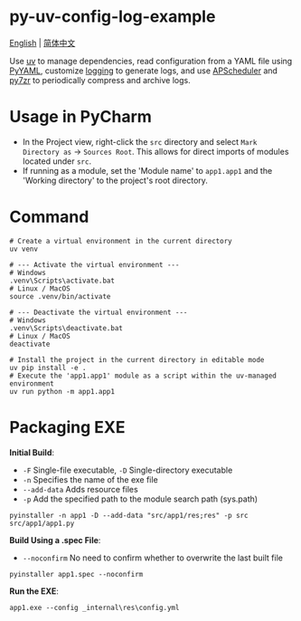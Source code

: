 # py-uv-config-log-example

[English](./README.md) | [简体中文](./README_CN.md)

Use [uv](https://www.google.com/search?q=https.docs.astral.sh/uv/) to manage dependencies, read configuration from a YAML file using [PyYAML](https://pyyaml.org/), customize [logging](https://docs.python.org/3/library/logging.html) to generate logs, and use [APScheduler](https://apscheduler.readthedocs.io/) and [py7zr](https://py7zr.readthedocs.io/) to periodically compress and archive logs.

# Usage in PyCharm

- In the Project view, right-click the `src` directory and select `Mark Directory as` -> `Sources Root`. This allows for direct imports of modules located under `src`.
- If running as a module, set the 'Module name' to `app1.app1` and the 'Working directory' to the project's root directory.

# Command

```shell
# Create a virtual environment in the current directory
uv venv

# --- Activate the virtual environment ---
# Windows
.venv\Scripts\activate.bat
# Linux / MacOS
source .venv/bin/activate

# --- Deactivate the virtual environment ---
# Windows
.venv\Scripts\deactivate.bat
# Linux / MacOS
deactivate

# Install the project in the current directory in editable mode
uv pip install -e .
# Execute the 'app1.app1' module as a script within the uv-managed environment
uv run python -m app1.app1
```

# Packaging EXE

**Initial Build**:

- `-F` Single-file executable, `-D` Single-directory executable
- `-n` Specifies the name of the exe file
- `--add-data` Adds resource files
- `-p` Add the specified path to the module search path (sys.path)

```shell
pyinstaller -n app1 -D --add-data "src/app1/res;res" -p src src/app1/app1.py
```

**Build Using a .spec File**:

- `--noconfirm` No need to confirm whether to overwrite the last built file

```shell
pyinstaller app1.spec --noconfirm
```

**Run the EXE**:

```shell
app1.exe --config _internal\res\config.yml
```
